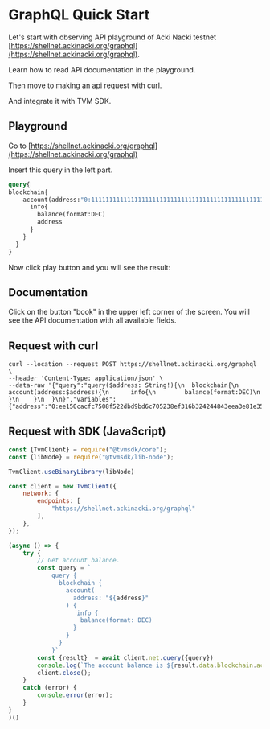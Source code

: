 # GraphQL Quick Start

Let's start with observing API playground of Acki Nacki testnet [https://shellnet.ackinacki.org/graphql](https://shellnet.ackinacki.org/graphql).

Learn how to read API documentation in the playground.

Then move to making an api request with curl.

And integrate it with TVM SDK.

## Playground

Go to [https://shellnet.ackinacki.org/graphql](https://shellnet.ackinacki.org/graphql)

Insert this query in the left part.

```graphql
query{
blockchain{
    account(address:"0:1111111111111111111111111111111111111111111111111111111111111111"){
      info{
        balance(format:DEC)
        address
      }
    }
  }
}
```

Now click play button and you will see the result:

## Documentation

Click on the button "book" in the upper left corner of the screen. You will see the API documentation with all available fields.

## Request with curl

```
curl --location --request POST https://shellnet.ackinacki.org/graphql \
--header 'Content-Type: application/json' \
--data-raw '{"query":"query($address: String!){\n  blockchain{\n    account(address:$address){\n      info{\n        balance(format:DEC)\n      }\n    }\n  }\n}","variables":{"address":"0:ee150cacfc7508f522dbd9bd6c705238ef316b324244843eea3e81e35ae2a962"}}'
```

## Request with SDK (JavaScript)

```javascript
const {TvmClient} = require("@tvmsdk/core");
const {libNode} = require("@tvmsdk/lib-node");

TvmClient.useBinaryLibrary(libNode)

const client = new TvmClient({
    network: {
        endpoints: [
            "https://shellnet.ackinacki.org/graphql"
        ],
    },
});

(async () => {
    try {
        // Get account balance. 
        const query = `
            query {
              blockchain {
                account(
                  address: "${address}"
                ) {
                   info {
                    balance(format: DEC)
                  }
                }
              }
            }`
        const {result}  = await client.net.query({query})
        console.log(`The account balance is ${result.data.blockchain.account.info.balance}`);
        client.close();
    }
    catch (error) {
        console.error(error);
    }
}
)()
```
